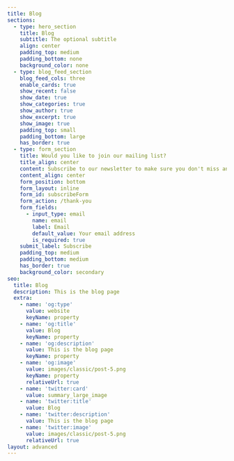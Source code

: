 ```yaml
---
title: Blog
sections:
  - type: hero_section
    title: Blog
    subtitle: The optional subtitle
    align: center
    padding_top: medium
    padding_bottom: none
    background_color: none
  - type: blog_feed_section
    blog_feed_cols: three
    enable_cards: true
    show_recent: false
    show_date: true
    show_categories: true
    show_author: true
    show_excerpt: true
    show_image: true
    padding_top: small
    padding_bottom: large
    has_border: true
  - type: form_section
    title: Would you like to join our mailing list?
    title_align: center
    content: Subscribe to our newsletter to make sure you don't miss anything.
    content_align: center
    form_position: bottom
    form_layout: inline
    form_id: subscribeForm
    form_action: /thank-you
    form_fields:
      - input_type: email
        name: email
        label: Email
        default_value: Your email address
        is_required: true
    submit_label: Subscribe
    padding_top: medium
    padding_bottom: medium
    has_border: true
    background_color: secondary
seo:
  title: Blog
  description: This is the blog page
  extra:
    - name: 'og:type'
      value: website
      keyName: property
    - name: 'og:title'
      value: Blog
      keyName: property
    - name: 'og:description'
      value: This is the blog page
      keyName: property
    - name: 'og:image'
      value: images/classic/post-5.png
      keyName: property
      relativeUrl: true
    - name: 'twitter:card'
      value: summary_large_image
    - name: 'twitter:title'
      value: Blog
    - name: 'twitter:description'
      value: This is the blog page
    - name: 'twitter:image'
      value: images/classic/post-5.png
      relativeUrl: true
layout: advanced
---
```

